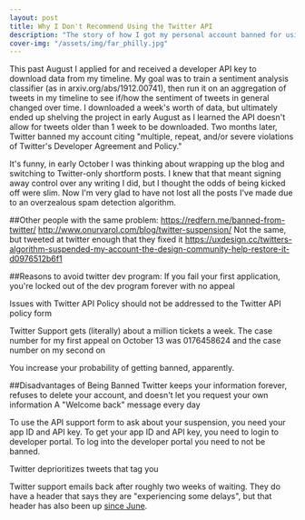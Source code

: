 ```yaml
---
layout: post
title: Why I Don't Recommend Using the Twitter API
description: "The story of how I got my personal account banned for using the Twitter tweet downloading API to download tweets"
cover-img: "/assets/img/far_philly.jpg"
---
```


This past August I applied for and received a developer API key to download data from my timeline.
My goal was to train a sentiment analysis classifier (as in arxiv.org/abs/1912.00741), then run it on an aggregation of tweets in my timeline to see if/how the sentiment of tweets in general changed over time.
I downloaded a week's worth of data, but ultimately ended up shelving the project in early August as I learned the API doesn't allow for tweets older than 1 week to be downloaded.
Two months later, Twitter banned my account citing "multiple, repeat, and/or severe violations of Twitter's Developer Agreement and Policy."



It's funny, in early October I was thinking about wrapping up the blog and switching to Twitter-only shortform posts.
I knew that that meant signing away control over any writing I did, but I thought the odds of being kicked off were slim.
Now I'm very glad to have not lost all the posts I've made due to an overzealous spam detection algorithm.


##Other people with the same problem:
https://redfern.me/banned-from-twitter/
http://www.onurvarol.com/blog/twitter-suspension/
Not the same, but tweeted at twitter enough that they fixed it https://uxdesign.cc/twitters-algorithm-suspended-my-account-the-design-community-help-restore-it-d0976512b6f1

##Reasons to avoid twitter dev program:
If you fail your first application, you're locked out of the dev program forever with no appeal

Issues with Twitter API Policy should not be addressed to the Twitter API policy form

Twitter Support gets (literally) about a million tickets a week. 
The case number for my first appeal on October 13 was 0176458624 and the case number on my second on 

You increase your probability of getting banned, apparently.

##Disadvantages of Being Banned
Twitter keeps your information forever, refuses to delete your account, and doesn't let you request your own information
A "Welcome back" message every day

To use the API support form to ask about your suspension, you need your app ID and API key. 
To get your app ID and API key, you need to login to developer portal. 
To log into the developer portal you need to not be banned.

Twitter deprioritizes tweets that tag you

Twitter support emails back after roughly two weeks of waiting.
They do have a header that says they are "experiencing some delays", but that header has also been up [since June](https://web.archive.org/web/20200627013633/https://help.twitter.com/forms/general?subtopic=suspended).


